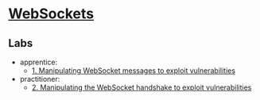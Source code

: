 # [WebSockets](https://portswigger.net/web-security/websockets)

## Labs

- apprentice:
  - [1. Manipulating WebSocket messages to exploit vulnerabilities](./lab/1.%20Manipulating%20WebSocket%20messages%20to%20exploit%20vulnerabilities.md)
- practitioner:
  - [2. Manipulating the WebSocket handshake to exploit vulnerabilities](./lab/2.%20Manipulating%20the%20WebSocket%20handshake%20to%20exploit%20vulnerabilities.md)
